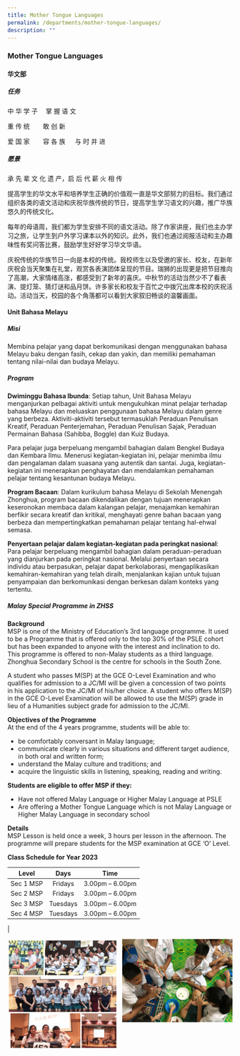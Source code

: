 ```yaml
---
title: Mother Tongue Languages
permalink: /departments/mother-tongue-languages/
description: ""
---
```

### **Mother Tongue Languages**
#### **华文部**
##### **任务**
中 华 学 子 　掌 握 语 文

重 传 统    　敢 创 新

爱 国 家    　容 各 族  　与 时 并 进

##### **愿景**
承 先 辈 文 化 遗 产，启 后 代 薪 火 相 传

提高学生的华文水平和培养学生正确的价值观一直是华文部努力的目标。我们通过组织各类的语文活动和庆祝华族传统的节日，提高学生学习语文的兴趣，推广华族悠久的传统文化。

每年的母语周，我们都为学生安排不同的语文活动。除了作家讲座，我们也主办学习之旅，让学生到户外学习课本以外的知识。此外，我们也通过阅报活动和主办趣味性有奖问答比赛，鼓励学生好好学习华文华语。

庆祝传统的华族节日一向是本校的传统。我校师生以及受邀的家长、校友，在新年庆祝会当天聚集在礼堂，观赏各表演团体呈现的节目。瑞狮的出现更是把节目推向了高潮，大家情绪高涨，都感受到了新年的喜庆。中秋节的活动当然少不了看表演、提灯笼、猜灯谜和品月饼。许多家长和校友于百忙之中拨冗出席本校的庆祝活动。活动当天，校园的各个角落都可以看到大家叙旧畅谈的温馨画面。

#### **Unit Bahasa Melayu**     

##### **Misi** 
Membina pelajar yang dapat berkomunikasi dengan menggunakan bahasa Melayu baku dengan fasih, cekap dan yakin, dan memiliki pemahaman tentang nilai-nilai dan budaya Melayu.

##### **Program** 
**Dwiminggu Bahasa Ibunda**: Setiap tahun, Unit Bahasa Melayu menganjurkan pelbagai aktiviti untuk mengukuhkan minat pelajar terhadap bahasa Melayu dan meluaskan penggunaan bahasa Melayu dalam genre yang berbeza. Aktiviti-aktiviti tersebut termasuklah Peraduan Penulisan Kreatif, Peraduan Penterjemahan, Peraduan Penulisan Sajak, Peraduan Permainan Bahasa (Sahibba, Boggle) dan Kuiz Budaya. 

Para pelajar juga berpeluang mengambil bahagian dalam Bengkel Budaya dan Kembara Ilmu. Menerusi kegiatan-kegiatan ini, pelajar menimba ilmu dan pengalaman dalam suasana yang autentik dan santai. Juga, kegiatan-kegiatan ini menerapkan penghayatan dan mendalamkan pemahaman pelajar tentang kesantunan budaya Melayu.    

**Program Bacaan**: Dalam kurikulum bahasa Melayu di Sekolah Menengah Zhonghua, program bacaan dikendalikan dengan tujuan menerapkan keseronokan membaca dalam kalangan pelajar, menajamkan kemahiran berfikir secara kreatif dan kritikal, menghayati genre bahan bacaan yang berbeza dan mempertingkatkan pemahaman pelajar tentang hal-ehwal semasa. 

**Penyertaan pelajar dalam kegiatan-kegiatan pada peringkat nasional**: Para pelajar berpeluang mengambil bahagian dalam peraduan-peraduan yang dianjurkan pada peringkat nasional. Melalui penyertaan secara individu atau berpasukan, pelajar dapat berkolaborasi, mengaplikasikan kemahiran-kemahiran yang telah diraih, menjalankan kajian untuk tujuan penyampaian dan berkomunikasi dengan berkesan dalam konteks yang tertentu.

##### **Malay Special Programme in ZHSS**
**Background**<br>
MSP is one of the Ministry of Education’s 3rd language programme. It used to be a Programme that is offered only to the top 30% of the PSLE cohort but has been expanded to anyone with the interest and inclination to do. This programme is offered to non-Malay students as a third language. Zhonghua Secondary School is the centre for schools in the South Zone.

A student who passes M(SP) at the GCE O-Level Examination and who qualifies for admission to a JC/MI will be given a concession of two points in his application to the JC/MI of his/her choice. A student who offers M(SP) in the GCE O-Level Examination will be allowed to use the M(SP) grade in lieu of a Humanities subject grade for admission to the JC/MI.

**Objectives of the Programme**<br>
At the end of the 4 years programme, students will be able to:
* be comfortably conversant in Malay language;
* communicate clearly in various situations and different target audience, in both oral and written form;
* understand the Malay culture and traditions; and
* acquire the linguistic skills in listening, speaking, reading and writing.

**Students are eligible to offer MSP if they:**<br>
* Have not offered Malay Language or Higher Malay Language at PSLE
* Are offering a Mother Tongue Language which is not Malay Language or Higher Malay Language in secondary school

**Details**<br>
MSP Lesson is held once a week, 3 hours per lesson in the afternoon. The programme will prepare students for the MSP examination at GCE ‘O’ Level.

**Class Schedule for Year 2023**<br>

| Level | Days | Time |
|:---:|:---:|:---:|
| Sec 1 MSP | Fridays | 3.00pm – 6.00pm |
| Sec 2 MSP | Fridays | 3.00pm – 6.00pm |
| Sec 3 MSP | Tuesdays | 3.00pm – 6.00pm |
| Sec 4 MSP | Tuesdays | 3.00pm – 6.00pm |
|

<img src="/images/mtl1.jpg" style="width:49%" align=left>
<img src="/images/mtl2.jpg" style="width:49%" align=right>